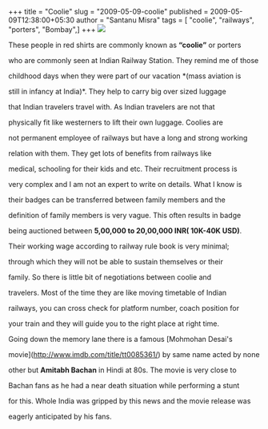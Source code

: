 +++
title = "Coolie"
slug = "2009-05-09-coolie"
published = 2009-05-09T12:38:00+05:30
author = "Santanu Misra"
tags = [ "coolie", "railways", "porters", "Bombay",]
+++
[![](../images/thumbnails/2009-05-09-coolie-coollie.jpg)](../images/2009-05-09-coolie-coollie.jpg)

These people in red shirts are commonly known as **“coolie”** or porters
who are commonly seen at Indian Railway Station. They remind me of those
childhood days when they were part of our vacation *(mass aviation is
still in infancy at India)*. They help to carry big over sized luggage
that Indian travelers travel with. As Indian travelers are not that
physically fit like westerners to lift their own luggage. Coolies are
not permanent employee of railways but have a long and strong working
relation with them. They get lots of benefits from railways like
medical, schooling for their kids and etc. Their recruitment process is
very complex and I am not an expert to write on details. What I know is
their badges can be transferred between family members and the
definition of family members is very vague. This often results in badge
being auctioned between **5,00,000 to 20,00,000 INR( 10K-40K USD)**.

Their working wage according to railway rule book is very minimal;
through which they will not be able to sustain themselves or their
family. So there is little bit of negotiations between coolie and
travelers. Most of the time they are like moving timetable of Indian
railways, you can cross check for platform number, coach position for
your train and they will guide you to the right place at right time.

Going down the memory lane there is a famous [Mohmohan Desai's
movie](http://www.imdb.com/title/tt0085361/) by same name acted by none
other but **Amitabh Bachan** in Hindi at 80s. The movie is very close to
Bachan fans as he had a near death situation while performing a stunt
for this. Whole India was gripped by this news and the movie release was
eagerly anticipated by his fans.
